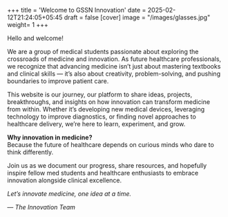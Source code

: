 +++
title = 'Welcome to GSSN Innovation'
date = 2025-02-12T21:24:05+05:45
draft = false
[cover]
image = "/images/glasses.jpg"
weight= 1
+++

Hello and welcome!

We are a group of medical students passionate about exploring the crossroads of medicine and innovation. As future healthcare professionals, we recognize that advancing medicine isn’t just about mastering textbooks and clinical skills — it’s also about creativity, problem-solving, and pushing boundaries to improve patient care.

This website is our journey, our platform to share ideas, projects, breakthroughs, and insights on how innovation can transform medicine from within. Whether it’s developing new medical devices, leveraging technology to improve diagnostics, or finding novel approaches to healthcare delivery, we’re here to learn, experiment, and grow.

**Why innovation in medicine?**\
Because the future of healthcare depends on curious minds who dare to think differently.

Join us as we document our progress, share resources, and hopefully inspire fellow med students and healthcare enthusiasts to embrace innovation alongside clinical excellence.

*Let’s innovate medicine, one idea at a time.*

— *The Innovation Team*